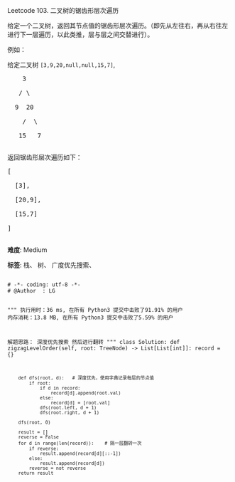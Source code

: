 Leetcode 103. 二叉树的锯齿形层次遍历
<p>给定一个二叉树，返回其节点值的锯齿形层次遍历。（即先从左往右，再从右往左进行下一层遍历，以此类推，层与层之间交替进行）。</p>


<p>例如：<br>

给定二叉树&nbsp;<code>[3,9,20,null,null,15,7]</code>,</p>



<pre>    3

   / \

  9  20

    /  \

   15   7

</pre>



<p>返回锯齿形层次遍历如下：</p>



<pre>[

  [3],

  [20,9],

  [15,7]

]

</pre>





 **难度**: Medium



 **标签**: 栈、 树、 广度优先搜索、 





<div class="hcb_wrap">
<pre class="prism undefined-numbers lang-python" data-lang="Python"><code>
# -*- coding: utf-8 -*-
# @Author  : LG

"""
执行用时：36 ms, 在所有 Python3 提交中击败了91.91% 的用户
内存消耗：13.8 MB, 在所有 Python3 提交中击败了5.59% 的用户

解题思路：
    深度优先搜索
    然后进行翻转
"""
class Solution:
    def zigzagLevelOrder(self, root: TreeNode) -> List[List[int]]:
        record = {}

        def dfs(root, d):   # 深度优先，使用字典记录每层的节点值
            if root:
                if d in record:
                    record[d].append(root.val)
                else:
                    record[d] = [root.val]
                dfs(root.left, d + 1)
                dfs(root.right, d + 1)

        dfs(root, 0)

        result = []
        reverse = False
        for d in range(len(record)):    # 隔一层翻转一次
            if reverse:
                result.append(record[d][::-1])
            else:
                result.append(record[d])
            reverse = not reverse
        return result
</code></pre></div>

